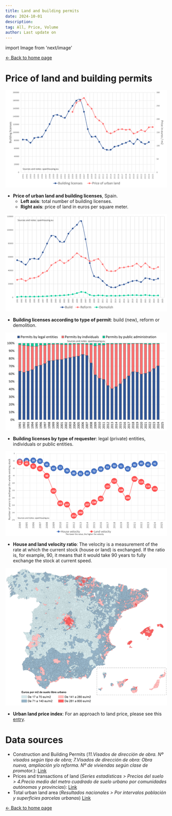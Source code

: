 ```yaml
---
title: Land and building permits
date: 2024-10-01
description:
tag: All, Price, Volume
author: Last update on
---
```


import Image from 'next/image'

<div class="meta-line"><a class="meta-back" href="/">← Back to home page</a></div>

# Price of land and building permits

[![Precio del suelo](/images/permitsland.png)](/images/permitsland.png)

- **Price of urban land and building licenses**, Spain.
  - **Left axis**: total number of building licenses.
  - **Right axis**: price of land in euros per square meter.

[![Visados de obra](/images/permitstype.png)](/images/permitstype.png)

- **Building licenses according to type of permit**: build (new), reform or demolition.

[![Visados de obra](/images/permitsdistribution.png)](/images/permitsdistribution.png)

- **Building licenses by type of requester**: legal (private) entities, individuals or public entities.

[![Velocity](/images/velocity.png)](/images/velocity.png)

- **House and land velocity ratio**: The velocity is a measurement of the rate at which the current stock (house or land) is exchanged. If the ratio is, for example, 90, it means that it would take 90 years to fully exchange the stock at current speed.

[![Land price](/images/landprice.png)](/images/landprice.png)

- **Urban land price index**: For an approach to land price, please see this [entry](landscarcity).

# Data sources

- Construction and Building Permits (_11.Visados de dirección de obra. Nº visados según tipo de obra; 7.Visados de dirección de obra: Obra nueva, ampliación y/o reforma. Nº de viviendas según clase de promotor._): [Link](https://apps.fomento.gob.es/BoletinOnline/?nivel=2&orden=09000000)
- Prices and transactions of land (_Series estadísticas > Precios del suelo > 4.Precio medio del metro cuadrado de suelo urbano por comunidades autónomas y provincias_): [Link](https://www.mitma.gob.es/el-ministerio/informacion-estadistica/vivienda-y-actuaciones-urbanas/estadisticas/suelo/estadisticas-de-precios-de-suelo-urbano)
- Total urban land area (_Resultados nacionales > Por intervalos población y superficies parcelas urbanas_) [Link](https://www.catastro.hacienda.gob.es/esp/estadistica_1.asp)

<div class="meta-line"><a class="meta-back" href="/">← Back to home page</a></div>
